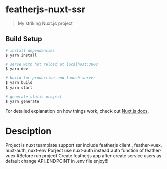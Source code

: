 # featherjs-nuxt-ssr

> My striking Nuxt.js project

## Build Setup

``` bash
# install dependencies
$ yarn install

# serve with hot reload at localhost:3000
$ yarn dev

# build for production and launch server
$ yarn build
$ yarn start

# generate static project
$ yarn generate
```

For detailed explanation on how things work, check out [Nuxt.js docs](https://nuxtjs.org).

# Desciption
Project is nuxt teamplate support ssr include featherjs client , feather-vuex, nuxt-auth, nuxt-env
Porject use nuxt-auth instead auth function of feather-vuex
#Before run project
Create featherjs app after create service users as default
change API_ENDPOINT in .env file
enjoy!!!
